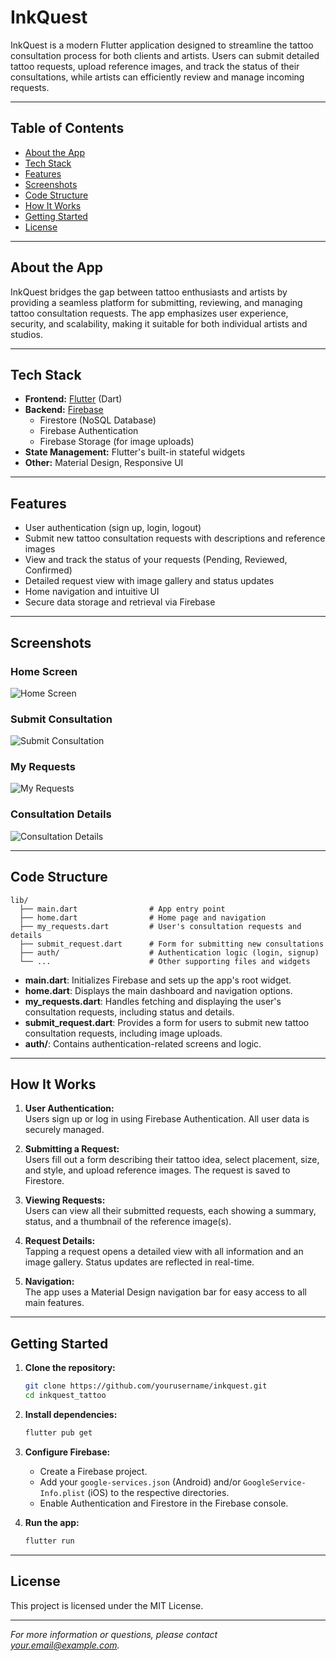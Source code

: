 # InkQuest

InkQuest is a modern Flutter application designed to streamline the tattoo consultation process for both clients and artists. Users can submit detailed tattoo requests, upload reference images, and track the status of their consultations, while artists can efficiently review and manage incoming requests.

---

## Table of Contents

- [About the App](#about-the-app)
- [Tech Stack](#tech-stack)
- [Features](#features)
- [Screenshots](#screenshots)
- [Code Structure](#code-structure)
- [How It Works](#how-it-works)
- [Getting Started](#getting-started)
- [License](#license)

---

## About the App

InkQuest bridges the gap between tattoo enthusiasts and artists by providing a seamless platform for submitting, reviewing, and managing tattoo consultation requests. The app emphasizes user experience, security, and scalability, making it suitable for both individual artists and studios.

---

## Tech Stack

- **Frontend:** [Flutter](https://flutter.dev/) (Dart)
- **Backend:** [Firebase](https://firebase.google.com/)
  - Firestore (NoSQL Database)
  - Firebase Authentication
  - Firebase Storage (for image uploads)
- **State Management:** Flutter's built-in stateful widgets
- **Other:** Material Design, Responsive UI

---

## Features

- User authentication (sign up, login, logout)
- Submit new tattoo consultation requests with descriptions and reference images
- View and track the status of your requests (Pending, Reviewed, Confirmed)
- Detailed request view with image gallery and status updates
- Home navigation and intuitive UI
- Secure data storage and retrieval via Firebase

---

## Screenshots

### Home Screen

<!-- Add Home Screen screenshot here -->
![Home Screen](screenshots/home.png)

### Submit Consultation

<!-- Add Submit Consultation screenshot here -->
![Submit Consultation](screenshots/submit.png)

### My Requests

<!-- Add My Requests screenshot here -->
![My Requests](screenshots/requests.png)

### Consultation Details

<!-- Add Consultation Details screenshot here -->
![Consultation Details](screenshots/details.png)

---

## Code Structure

```
lib/
  ├── main.dart                # App entry point
  ├── home.dart                # Home page and navigation
  ├── my_requests.dart         # User's consultation requests and details
  ├── submit_request.dart      # Form for submitting new consultations
  ├── auth/                    # Authentication logic (login, signup)
  └── ...                      # Other supporting files and widgets
```

- **main.dart**: Initializes Firebase and sets up the app's root widget.
- **home.dart**: Displays the main dashboard and navigation options.
- **my_requests.dart**: Handles fetching and displaying the user's consultation requests, including status and details.
- **submit_request.dart**: Provides a form for users to submit new tattoo consultation requests, including image uploads.
- **auth/**: Contains authentication-related screens and logic.

---

## How It Works

1. **User Authentication:**  
   Users sign up or log in using Firebase Authentication. All user data is securely managed.

2. **Submitting a Request:**  
   Users fill out a form describing their tattoo idea, select placement, size, and style, and upload reference images. The request is saved to Firestore.

3. **Viewing Requests:**  
   Users can view all their submitted requests, each showing a summary, status, and a thumbnail of the reference image(s).

4. **Request Details:**  
   Tapping a request opens a detailed view with all information and an image gallery. Status updates are reflected in real-time.

5. **Navigation:**  
   The app uses a Material Design navigation bar for easy access to all main features.

---

## Getting Started

1. **Clone the repository:**
   ```bash
   git clone https://github.com/yourusername/inkquest.git
   cd inkquest_tattoo
   ```

2. **Install dependencies:**
   ```bash
   flutter pub get
   ```

3. **Configure Firebase:**
   - Create a Firebase project.
   - Add your `google-services.json` (Android) and/or `GoogleService-Info.plist` (iOS) to the respective directories.
   - Enable Authentication and Firestore in the Firebase console.

4. **Run the app:**
   ```bash
   flutter run
   ```

---

## License

This project is licensed under the MIT License.

---

*For more information or questions, please contact [your.email@example.com](mailto:your.email@example.com).*
